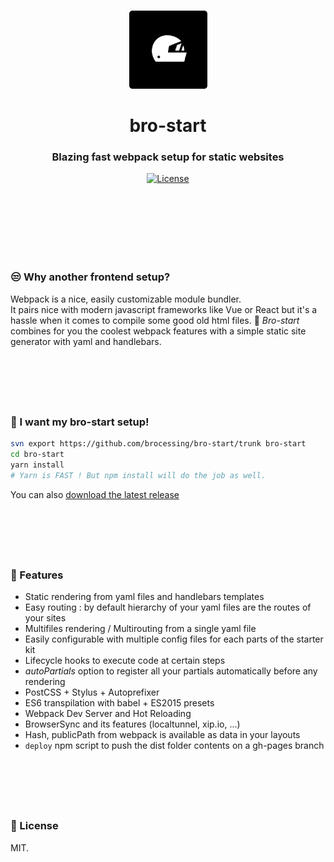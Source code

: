 <br>
<p align="center">
  <img src="static/brostart.gif" width="125" alt="brostart">
</p>
<h1 align="center">bro-start</h1>
<h3 align="center">Blazing fast webpack setup for static websites</h3>

<div align="center">
  <!-- License -->
  <a href="https://raw.githubusercontent.com/brocessing/bro-start/master/LICENSE">
    <img src="https://img.shields.io/badge/license-MIT-blue.svg?style=flat-square" alt="License" />
  </a>
</div>

<br><br>
<br><br>
<br><br>

### :unamused:  Why another frontend setup?

Webpack is a nice, easily customizable module bundler.<br>
It pairs nice with modern javascript frameworks like Vue or React but it's a hassle when it comes to compile some good old html files. :older_man:
_Bro-start_ combines for you the coolest webpack features with a simple static site generator with yaml and handlebars.

<br>
<h1></h1>
<br>

### :santa:  I want my bro-start setup!

```sh
svn export https://github.com/brocessing/bro-start/trunk bro-start
cd bro-start
yarn install
# Yarn is FAST ! But npm install will do the job as well.
```

You can also [download the latest release](https://github.com/brocessing/bro-start/releases/latest)

<br>
<h1></h1>
<br>

### :handbag:  Features

- Static rendering from yaml files and handlebars templates
- Easy routing : by default hierarchy of your yaml files are the routes of your sites
- Multifiles rendering / Multirouting from a single yaml file
- Easily configurable with multiple config files for each parts of the starter kit
- Lifecycle hooks to execute code at certain steps
- _autoPartials_ option to register all your partials automatically before any rendering
- PostCSS + Stylus + Autoprefixer
- ES6 transpilation with babel + ES2015 presets
- Webpack Dev Server and Hot Reloading
- BrowserSync and its features (localtunnel, xip.io, ...)
- Hash, publicPath from webpack is available as data in your layouts
- `deploy` npm script to push the dist folder contents on a gh-pages branch


<br>
<h1></h1>
<br>

### :hammer:  License
MIT.

<br><br>
